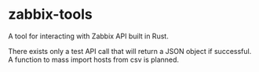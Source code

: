 # zabbix-tools

A tool for interacting with Zabbix API built in Rust.

There exists only a test API call that will return a JSON object if successful.  A function to mass import hosts from csv is planned.
